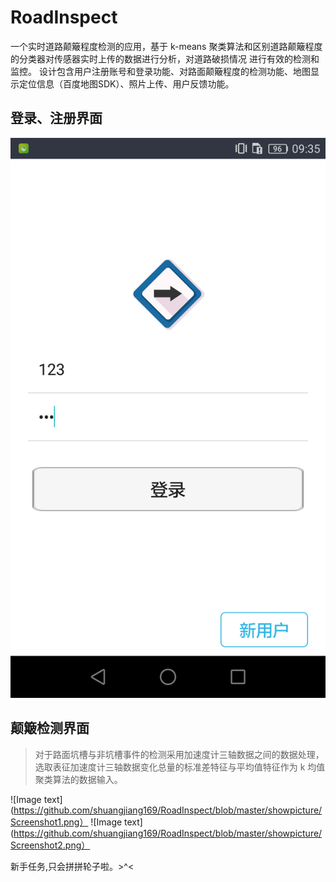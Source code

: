 # RoadInspect
一个实时道路颠簸程度检测的应用，基于 k-means 聚类算法和区别道路颠簸程度的分类器对传感器实时上传的数据进行分析，对道路破损情况
进行有效的检测和监控。
设计包含用户注册账号和登录功能、对路面颠簸程度的检测功能、地图显示定位信息（百度地图SDK）、照片上传、用户反馈功能。




## 登录、注册界面
![Image text](https://github.com/shuangjiang169/RoadInspect/blob/master/showpicture/Screenshot_2018-05-18-09-35-44.png)


## 颠簸检测界面
>对于路面坑槽与非坑槽事件的检测采用加速度计三轴数据之间的数据处理，选取表征加速度计三轴数据变化总量的标准差特征与平均值特征作为 k 均值聚类算法的数据输入。


![Image text](https://github.com/shuangjiang169/RoadInspect/blob/master/showpicture/Screenshot1.png）
![Image text](https://github.com/shuangjiang169/RoadInspect/blob/master/showpicture/Screenshot2.png）





新手任务,只会拼拼轮子啦。>^< 
